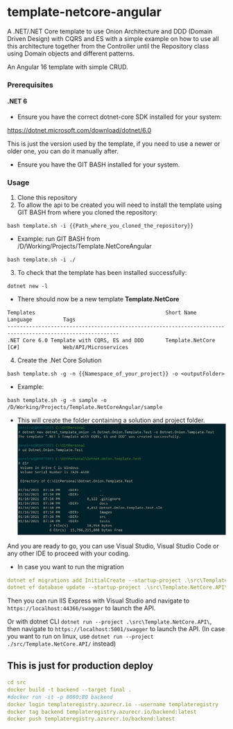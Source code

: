 ﻿# template-netcore-angular

A .NET/.NET Core template to use Onion Architecture and DDD (Domain Driven Design) with CQRS and ES with a simple example on how to use all this architecture together from the Controller until the Repository class using Domain objects and different patterns.

An Angular 16 template with simple CRUD.

### Prerequisites

#### .NET 6

- Ensure you have the correct dotnet-core SDK installed for your system:

https://dotnet.microsoft.com/download/dotnet/6.0

This is just the version used by the template, if you need to use a newer or older one, you can do it manually after.

- Ensure you have the GIT BASH installed for your system.

### Usage

1. Clone this repository
2. To allow the api to be created you will need to install the template using GIT BASH from where you cloned the repository:

```
bash template.sh -i {{Path_where_you_cloned_the_repository}}
```

- Example: run GIT BASH from /D/Working/Projects/Template.NetCoreAngular

```
bash template.sh -i ./
```

3. To check that the template has been installed successfully:

```
dotnet new -l
```

- There should now be a new template **Template.NetCore**

```
Templates                                          Short Name                 Language          Tags
----------------------------------------------------------------------------------------------------------
.NET Core 6.0 Template with CQRS, ES and DDD       Template.NetCore      [C#]              Web/API/Microservices
```

4. Create the .Net Core Solution

```
bash template.sh -g -n {{Namespace_of_your_project}} -o <outputFolder>
```

- Example:

```
bash template.sh -g -n sample -o /D/Working/Projects/Template.NetCoreAngular/sample
```

- This will create the folder containing a solution and project folder.
  ![](backend/images/installation.jpg)

And you are ready to go, you can use Visual Studio, Visual Studio Code or any other IDE to proceed with your coding.

- In case you want to run the migration
```yml
dotnet ef migrations add InitialCreate --startup-project .\src\Template.NetCore.API\ --project .\src\Template.NetCore.Infrastructure\
dotnet ef database update --startup-project .\src\Template.NetCore.API\ --project .\src\Template.NetCore.Infrastructure\
```

Then you can run IIS Express with Visual Studio and navigate to `https://localhost:44366/swagger` to launch the API.

Or with dotnet CLI `dotnet run --project .\src\Template.NetCore.API\`, then navigate to `https://localhost:5001/swagger` to launch the API.
(In case you want to run on linux, use `dotnet run --project ./src/Template.NetCore.API/` instead)

## This is just for production deploy
```yml
cd src
docker build -t backend --target final .
#docker run -it -p 8080:80 backend
docker login templateregistry.azurecr.io --username templateregistry
docker tag backend templateregistry.azurecr.io/backend:latest
docker push templateregistry.azurecr.io/backend:latest
```